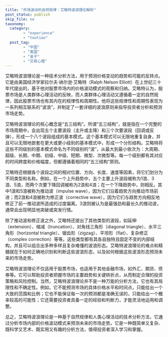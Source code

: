 ```yaml
---
title: "市场波动的自然规律：艾略特波浪理论解析"
post_status: publish
skip_file: no
taxonomy:
  category:
        - "experience"
        - "toutiao"
  post_tag:
        - "中国"
        - "美国"
        - "金子"
        - "交易心理"
---
```


艾略特波浪理论是一种技术分析方法，用于预测价格变动的趋势和可能的反转点。它是由美国经济学家拉尔夫·纳尔逊·艾略特（Ralph Nelson Elliott）在上世纪三十年代提出的，基于他对股票市场内的价格波动模式的观察和归纳。艾略特认为，股票市场是人类群体心理活动的反映，而人类群体心理活动又遵循着一定的自然规律，因此股票市场也有其内在的规律性和周期性。他将这些规律性和周期性表现为一系列相互联系的“波浪”，并制定了一套详细的波浪原则来指导投资者分析和预测市场走势。

艾略特波浪理论的核心概念是“五三结构”。所谓“五三结构”，就是指在一个完整的市场周期中，会出现五个主要波段（主升或主降）和三个次要波段（回调或反弹），形成一个八个波段组成的基本模式。这个基本模式可以无限地重复自身，并且可以无限地嵌套在更大或更小级别的基本模式中，形成一个分形结构。艾略特将这些不同级别的基本模式命名为不同级别的“波”，从最大到最小依次为：大周期、超级、长期、中期、初级、中级、短期、微型、次微型等。每一个级别都有其对应的时间跨度和价格幅度，但都遵循着相同的“五三结构”原则。

艾略特还根据各个波段之间的相对位置、方向、长度、速度等因素，将它们划分为不同类型和名称。例如，在一个上升趋势中，五个主要上升波段被称为1浪、3浪、5浪，而两个次要下降回调被称为2浪和4浪；在一个下降趋势中，则相反。其中1浪和5浪被称为推动波（impulse wave），因为它们沿着趋势方向推动市场前进；而2浪和4浪被称为修正波（corrective wave），因为它们与趋势方向相反地修正了前一推动波所造成的过度偏离。3浪则被认为是最强劲和最长久的推动波，通常会出现明显地突破或突发行情。

除了推动波和修正波之外，艾略特还提出了其他类型的波段，如延伸（extension）、缩减（truncation）、对角线三角形（diagonal triangle）、水平三角形（horizontal triangle）、锯齿形（zigzag）、平坦形（flat）、复杂修正（complex correction）等等。这些类型都有其各自独特且固定不变的内部结构，并且可以组合出多种多样且复杂难懂的波浪形态。艾略特波浪理论的难点和精髓就在于如何正确地识别和判断这些波浪形态，以及如何根据这些波浪形态预测未来的市场走势。

艾略特波浪理论不仅适用于股票市场，也适用于其他金融市场，如外汇、期货、债券等。它可以帮助投资者把握市场的主要趋势和关键转折点，从而制定合理的投资策略和风险控制。当然，艾略特波浪理论并不是一种万能的分析方法，它也有其局限性和不确定性。例如，它不能预测市场的具体价格水平和时间点，只能给出一个大致的范围和比例；它也不能保证每一次的预测都是准确无误的，只能给出一个概率较高的可能性；它还需要投资者具备一定的经验和判断力，才能灵活地运用和调整。

总之，艾略特波浪理论是一种基于自然规律和人类心理活动的技术分析方法，它通过分析市场内部的价格波动模式来预测未来的市场走势。它是一种既简单又复杂、既科学又艺术、既实用又有趣的分析方法，值得投资者深入学习和掌握。

